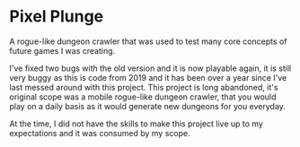 # Pixel Plunge
A rogue-like dungeon crawler that was used to test many core concepts of future games I was creating.

I've fixed two bugs with the old version and it is now playable again, it is still very buggy as this is code from 2019 and it has been over a year since I've last messed around with this project.  This project is long abandoned, it's original scope was a mobile rogue-like dungeon crawler, that you would play on a daily basis as it would generate new dungeons for you everyday.

At the time, I did not have the skills to make this project live up to my expectations and it was consumed by my scope.

 
 
 

